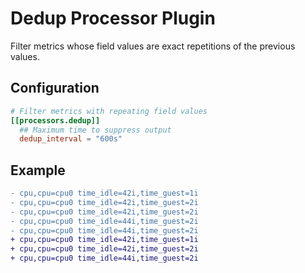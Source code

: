 # Dedup Processor Plugin

Filter metrics whose field values are exact repetitions of the previous values.

## Configuration

```toml @sample.conf
# Filter metrics with repeating field values
[[processors.dedup]]
  ## Maximum time to suppress output
  dedup_interval = "600s"
```

## Example

```diff
- cpu,cpu=cpu0 time_idle=42i,time_guest=1i
- cpu,cpu=cpu0 time_idle=42i,time_guest=2i
- cpu,cpu=cpu0 time_idle=42i,time_guest=2i
- cpu,cpu=cpu0 time_idle=44i,time_guest=2i
- cpu,cpu=cpu0 time_idle=44i,time_guest=2i
+ cpu,cpu=cpu0 time_idle=42i,time_guest=1i
+ cpu,cpu=cpu0 time_idle=42i,time_guest=2i
+ cpu,cpu=cpu0 time_idle=44i,time_guest=2i
```
